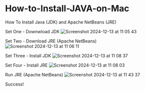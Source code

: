 # How-to-Install-JAVA-on-Mac
How To Install Java (JDK) and Apache NetBeans (JRE)

Set One - Downwload JDK
![Screenshot 2024-12-13 at 11 05 43](https://github.com/user-attachments/assets/ec4c3aa2-4a4d-470e-b94f-152d03e282bd)

Set Two - Download JRE (Apache NetBeans)
![Screenshot 2024-12-13 at 11 06 11](https://github.com/user-attachments/assets/7736e608-ff0f-48d0-86ad-bf47b218248d)

Set Three - Install JDK
![Screenshot 2024-12-13 at 11 08 37](https://github.com/user-attachments/assets/19704a90-0c38-4979-8010-e83124aa0da3)

Set Four - Install JRE
![Screenshot 2024-12-13 at 11 08 03](https://github.com/user-attachments/assets/a886288b-4dc9-423b-a31c-967701ad86db)

Run JRE (Apache NetBeans)
![Screenshot 2024-12-13 at 11 43 37](https://github.com/user-attachments/assets/baadc2a4-91b9-4ada-bc99-c4dfbbe3f2fa)

Success!

